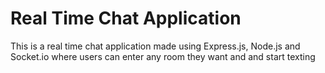 # Real Time Chat Application
 This is a real time chat application made using Express.js, Node.js and Socket.io where users can enter any room they want and and start texting

